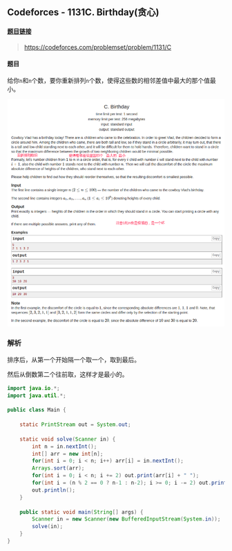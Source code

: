 ## Codeforces - 1131C. Birthday(贪心)

#### [题目链接](https://codeforces.com/problemset/problem/1131/C)

> https://codeforces.com/problemset/problem/1131/C

#### 题目

给你`n`和`n`个数，要你重新排列`n`个数，使得这些数的相邻差值中最大的那个值最小。

![1131C_t.png](images/1131C_t.png)

### 解析

排序后，从第一个开始隔一个取一个，取到最后。

然后从倒数第二个往前取，这样才是最小的。

```java
import java.io.*;
import java.util.*;

public class Main {

    static PrintStream out = System.out;

    static void solve(Scanner in) {
        int n = in.nextInt();
        int[] arr = new int[n];
        for(int i = 0; i < n; i++) arr[i] = in.nextInt();
        Arrays.sort(arr);
        for(int i = 0; i < n; i += 2) out.print(arr[i] + " ");
        for(int i = (n % 2 == 0 ? n-1 : n-2); i >= 0; i -= 2) out.print(arr[i] + " ");
        out.println();
    }

    public static void main(String[] args) {
        Scanner in = new Scanner(new BufferedInputStream(System.in));
        solve(in);
    }
}
```

